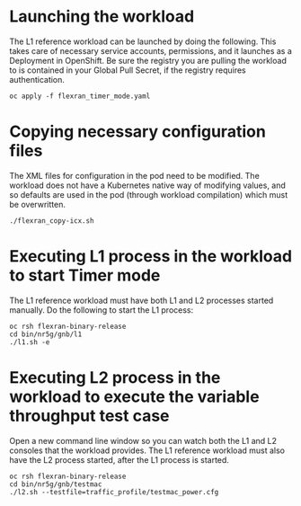 # Launching the workload

The L1 reference workload can be launched by doing the following.  This takes care of necessary service accounts, permissions, and it launches as a Deployment in OpenShift.  Be sure the registry you are pulling the workload to is contained in your Global Pull Secret, if the registry requires authentication.

```
oc apply -f flexran_timer_mode.yaml
```

# Copying necessary configuration files

The XML files for configuration in the pod need to be modified.  The workload does not have a Kubernetes native way of modifying values, and so defaults are used in the pod (through workload compilation) which must be overwritten.

```
./flexran_copy-icx.sh
```

# Executing L1 process in the workload to start Timer mode

The L1 reference workload must have both L1 and L2 processes started manually.  Do the following to start the L1 process:

```
oc rsh flexran-binary-release
cd bin/nr5g/gnb/l1
./l1.sh -e
```

# Executing L2 process in the workload to execute the variable throughput test case

Open a new command line window so you can watch both the L1 and L2 consoles that the workload provides.  The L1 reference workload must also have the L2 process started, after the L1 process is started.

```
oc rsh flexran-binary-release
cd bin/nr5g/gnb/testmac
./l2.sh --testfile=traffic_profile/testmac_power.cfg
```
